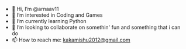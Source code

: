 - 👋 Hi, I’m @arnaav11
- 👀 I’m interested in Coding and Games
- 🌱 I’m currently learning Python
- 💞️ I’m looking to collaborate on somethin' fun and something that i can do
- 📫 How to reach me: kakamishu2012@gmail.com

<!---
arnaav11/arnaav11 is a ✨ special ✨ repository because its `README.md` (this file) appears on your GitHub profile.
You can click the Preview link to take a look at your changes.
--->
